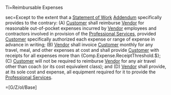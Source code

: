 Ti=Reimbursable Expenses

sec=Except to the extent that a <a href='#Def.Statement_of_Work.sec' class='definedterm'>Statement of Work</a> <a href='#Def.Addendum.sec' class='definedterm'>Addendum</a> specifically provides to the contrary: (A) <a href='#Def.Customer.sec' class='definedterm'>Customer</a> shall reimburse <a href='#Def.Vendor.sec' class='definedterm'>Vendor</a> for reasonable out-of-pocket expenses incurred by <a href='#Def.Vendor.sec' class='definedterm'>Vendor</a> employees and contractors involved in provision of the <a href='#Def.Professional_Service.sec' class='definedterm'>Professional Services</a>, provided <a href='#Def.Customer.sec' class='definedterm'>Customer</a> specifically authorized each expense or range of expense in advance in writing; (B) <a href='#Def.Vendor.sec' class='definedterm'>Vendor</a> shall invoice <a href='#Def.Customer.sec' class='definedterm'>Customer</a> monthly for any travel, meal, and other expenses at cost and shall provide <a href='#Def.Customer.sec' class='definedterm'>Customer</a> with receipts for all expenses more than {Comp.Expense.ReceiptThreshold.$}; (C) <a href='#Def.Customer.sec' class='definedterm'>Customer</a> will not be required to reimburse <a href='#Def.Vendor.sec' class='definedterm'>Vendor</a> for any air travel other than coach (or its cost equivalent class); and (D) <a href='#Def.Vendor.sec' class='definedterm'>Vendor</a> shall provide, at its sole cost and expense, all equipment required for it to provide the <a href='#Def.Professional_Service.sec' class='definedterm'>Professional Services</a>.

=[G/Z/ol/Base]